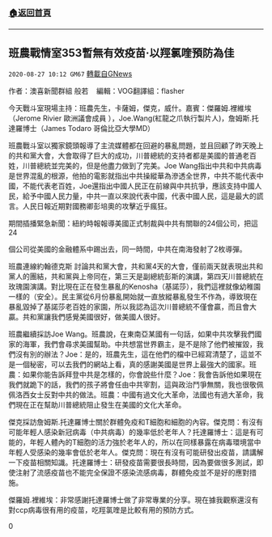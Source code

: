 ###  [:house:返回首頁](https://github.com/ourhimalayas/txt)
---

## 班農戰情室353暫無有效疫苗·以羥氯喹預防為佳
`2020-08-27 10:12 GM67` [轉載自GNews](https://gnews.org/zh-hant/320538/)

作者：澳喜新聞群組 般若    編輯：VOG翻譯組：flasher



今天戰斗室現場主持：班農先生，卡薩姆，傑克，威什。嘉賓：傑羅姆.裡維埃（Jerome Rivier 歐洲議會成員 ），Joe.Wang(紅龍之爪執行製片人)，詹姆斯.托達羅博士（James Todaro 哥倫比亞大學MD）

班農戰斗室以獨家鏡頭報導了主流媒體都在回避的暴亂問題，並且回顧了昨天晚上的共和黨大會，大會取得了巨大的成功，川普總統的支持者都是美國的普通老百姓，川普總統並完美的，但是他盡力做到了完美。Joe Wang指出中共和中共病毒是世界混亂的根源，他拍的電影就指出中共操縱華為滲透全世界，中共不能代表中國，不能代表老百姓，Joe還指出中國人民正在前線與中共抗爭，應該支持中國人民，給予中國人民力量，中共一直以來說代表中國，代表中國人民，這是最大的謊言。人民日報近期對國務卿彭培奧的攻擊近乎瘋狂。

期間插播緊急新聞：紐約時報報導美國正式制裁與中共有關聯的24個公司，把這24

個公司從美國的金融體系中踢出去，同一時間，中共在南海發射了2枚導彈。

班農連線約翰德克斯 討論共和黨大會，共和黨4天的大會，僅前兩天就表現出共和黨人的團結，共和黨與上帝同在，第三天是副總統彭斯的演講，第四天川普總統在玫瑰園演講。對比現在正在發生暴亂的Kenosha（基諾莎），我們這裡就像幼稚園一樣的（安全）。民主黨從6月份暴亂開始就一直放縱暴亂發生不作為，導致現在暴亂毀掉了基諾莎老百姓的家園，所以我認為這次川普總統不僅會贏，而且會大贏。共和黨讓我們感覺美國很好，做美國人很好。

班農繼續採訪Joe Wang。班農說，在東南亞某國有一句話，如果中共攻擊我們國家的海軍，我們會尋求美國幫助。中共想當世界霸主，是不是除了他們被摧毀，我們沒有別的辦法？Joe：是的，班農先生，這在他們的檔中已經寫清楚了，這並不是一個秘密，可以去我們的網站上看，真的感謝美國是世界上最強大的國家。班農：如果你能告訴拜登中共是怎樣的，你會說些什麼？Joe：我會告訴他如果現在我們就跪下的話，我們的孩子將會任由中共宰割，這與政治鬥爭無關，我也很敬佩佩洛西女士反對中共的做法。班農：中國有過文化大革命，法國也有過大革命，我們現在正在幫助川普總統阻止發生在美國的文化大革命。

傑克採訪詹姆斯.托達羅博士關於群體免疫和T細胞和細胞的內容。傑克問：有沒有可能年輕人感染新冠病毒（中共病毒）的幾率低於老年人？托達羅博士：這是有可能的，年輕人體內的T細胞的活力強於老年人的，所以在同樣暴露在病毒環境當中年輕人受感染的幾率會低於老年人。傑克問：現在有沒有可能研發出疫苗，請講解一下疫苗相關知識。托達羅博士：研發疫苗需要很長時間，因為要做很多測試，即使注射了流感疫苗也不能完全保證不感染流感病毒，群體免疫並不是好的應對措施。

傑羅姆.裡維埃：非常感謝托達羅博士做了非常專業的分享。現在據我觀察還沒有對ccp病毒很有用的疫苗，吃羥氯喹是比較有用的預防方式。

0
